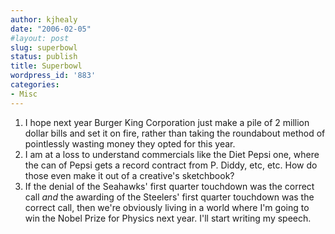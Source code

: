 ```yaml
---
author: kjhealy
date: "2006-02-05"
#layout: post
slug: superbowl
status: publish
title: Superbowl
wordpress_id: '883'
categories:
- Misc
---
```


1.  I hope next year Burger King Corporation just make a pile of 2 million dollar bills and set it on fire, rather than taking the roundabout method of pointlessly wasting money they opted for this year.
2.  I am at a loss to understand commercials like the Diet Pepsi one, where the can of Pepsi gets a record contract from P. Diddy, etc, etc. How do those even make it out of a creative's sketchbook?
3.  If the denial of the Seahawks' first quarter touchdown was the correct call *and* the awarding of the Steelers' first quarter touchdown was the correct call, then we're obviously living in a world where I'm going to win the Nobel Prize for Physics next year. I'll start writing my speech.

